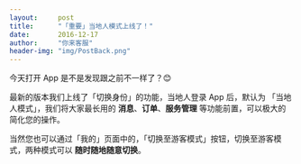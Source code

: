 ```yaml
---
layout:     post
title:      "「重要」当地人模式上线了！"
date:       2016-12-17
author:     "你来客服"
header-img: "img/PostBack.png"
---
```


今天打开 App 是不是发现跟之前不一样了？😊

最新的版本我们上线了「切换身份」的功能，当地人登录 App 后，默认为 「当地人模式」，我们将大家最长用的 **消息**、**订单**、**服务管理** 等功能前置，可以极大的简化您的操作。

当然您也可以通过「我的」页面中的，「切换至游客模式」按钮，切换至游客模式，两种模式可以 **随时随地随意切换**。